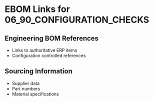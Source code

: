# EBOM Links for 06_90_CONFIGURATION_CHECKS

## Engineering BOM References
- Links to authoritative ERP items
- Configuration controlled references

## Sourcing Information
- Supplier data
- Part numbers
- Material specifications
